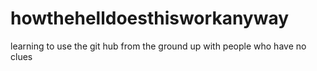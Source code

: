 howthehelldoesthisworkanyway
============================

learning to use the git hub from the ground up with people who have no clues